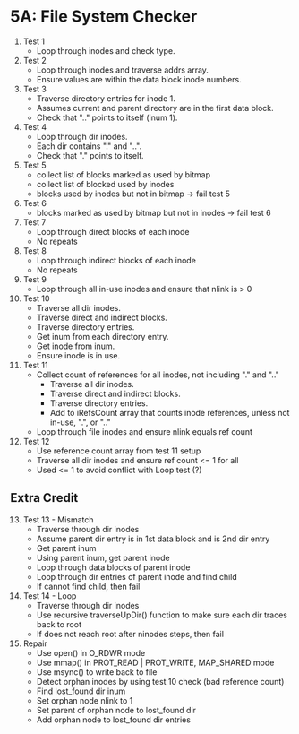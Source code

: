 # 5A: File System Checker

1. Test 1
    - Loop through inodes and check type.
2. Test 2
    - Loop through inodes and traverse addrs array. 
    - Ensure values are within the data block inode numbers.
3. Test 3
    - Traverse directory entries for inode 1. 
    - Assumes current and parent directory are in the first data block.
    - Check that ".." points to itself (inum 1).
4. Test 4
    - Loop through dir inodes.
    - Each dir contains "." and "..".
    - Check that "." points to itself.
5. Test 5
   - collect list of blocks marked as used by bitmap
   - collect list of blocked used by inodes
   - blocks used by inodes but not in bitmap -> fail test 5
6. Test 6
   - blocks marked as used by bitmap but not in inodes -> fail test 6
7. Test 7
   - Loop through direct blocks of each inode
   - No repeats
8. Test 8
   - Loop through indirect blocks of each inode
   - No repeats
9. Test 9
   - Loop through all in-use inodes and ensure that nlink is > 0
10. Test 10
    - Traverse all dir inodes.
    - Traverse direct and indirect blocks.
    - Traverse directory entries.
    - Get inum from each directory entry.
    - Get inode from inum.
    - Ensure inode is in use.
11. Test 11
    - Collect count of references for all inodes, not including "." and ".."
      - Traverse all dir inodes.
      - Traverse direct and indirect blocks.
      - Traverse directory entries.
      - Add to iRefsCount array that counts inode references, unless not in-use, ".", or ".."
    - Loop through file inodes and ensure nlink equals ref count
12. Test 12
    - Use reference count array from test 11 setup
    - Traverse all dir inodes and ensure ref count <= 1 for all
    - Used <= 1 to avoid conflict with Loop test (?)

## Extra Credit
13. Test 13 - Mismatch
    - Traverse through dir inodes
    - Assume parent dir entry is in 1st data block and is 2nd dir entry
    - Get parent inum
    - Using parent inum, get parent inode
    - Loop through data blocks of parent inode
    - Loop through dir entries of parent inode and find child
    - If cannot find child, then fail
14. Test 14 - Loop
    - Traverse through dir inodes
    - Use recursive traverseUpDir() function to make sure each dir traces back to
    root
    - If does not reach root after ninodes steps, then fail
15. Repair
    - Use open() in O_RDWR mode
    - Use mmap() in PROT_READ | PROT_WRITE, MAP_SHARED mode
    - Use msync() to write back to file
    - Detect orphan inodes by using test 10 check (bad reference count)
    - Find lost_found dir inum
    - Set orphan node nlink to 1
    - Set parent of orphan node to lost_found dir
    - Add orphan node to lost_found dir entries